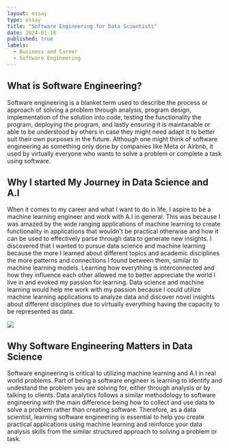 ```yaml
---
layout: essay
type: essay
title: "Software Engineering for Data Scientists"
date: 2024-01-18
published: true
labels:
  - Business and Career
  - Software Engineering
---
```


## What is Software Engineering?

Software engineering is a blanket term used to describe the process or approach of solving a problem through analysis, program design,  implementation of the solution into code, testing the functionality the program, deploying the program, and lastly ensuring it is maintanable or able to be understood by others in case they might need adapt it to better suit their own purposes in the future. Although one might think of software engineering as something only done by companies like Meta or Airbnb, it used by virtually everyone who wants to solve a problem or complete a task using software.

## Why I started My Journey in Data Science and A.I

When it comes to my career and what I want to do in life, I aspire to be a machine learning engineer and work with A.I in general. This was because I was amazed by the wide ranging applications of machine learning to create functionality in applications that wouldn't be practical otherwise and how it can be used to effectively parse through data to generate new insights. I discovered that I wanted to pursue data science and machine learning because the more I learned about different topics and academic disciplines the more patterns and connections I found between them, similar to machine learning models. Learning how everything is interconnected and how they influence each other allowed me to better appreciate the world I live in and evoked my passion for learning. Data science and machine learning would help me work with my passion because I could utilize machine learning applications to analyze data and discover novel insights about different disciplines due to virtually everything having the capacity to be represented as data.
<p><img src = "https://ai-fall2021.ai2es.org/wp-content/uploads/2021/06/AI_VennDiagram-1-1024x689.png">

## Why Software Engineering Matters in Data Science

Software engineering is critical to utilizing machine learning and A.I in real world problems. Part of being a software engineer is learning to identify and undestand the problem you are solving for, either through analysis or by talking to clients. Data analytics follows a similar methodology to software engineering with the main difference being how to collect and use data to solve a problem rather than creating software. Therefore, as a data scientist, learning software engineering is essential to help you create practical applications using machine learning and reinforce your data analysis skills from the similar structured approach to solving a problem or task. 



